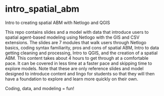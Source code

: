 # intro_spatial_abm
Intro to creating spatial ABM with Netlogo and QGIS

This repo contains slides and a model with data that introduce users to spatial agent-based modeling using Netlogo with the GIS and CSV extensions. The slides are 7 modules that walk users through Netlogo basics, coding syntax familiarity, pros and cons of spatial ABM, Intro to data getting cleaning and processing, Intro to QGIS, and the creation of a spatial ABM. This content takes about 4 hours to get through at a comfortable pace. It can be covered in less time at a faster pace and skipping time to explore models. Note that these are only reference slides and model designed to introduce content and lingo for students so that they will then have a foundation to explore and learn more quickly on their own.

Coding, data, and modeling = fun!


